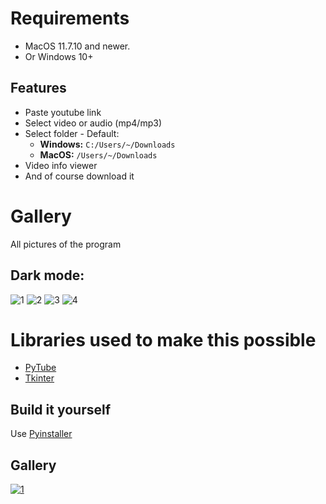 # Requirements
- MacOS 11.7.10 and newer.
- Or Windows 10+

## Features
- Paste youtube link
- Select video or audio (mp4/mp3)
- Select folder - Default:
  - **Windows:** `C:/Users/~/Downloads`
  - **MacOS:** `/Users/~/Downloads`
- Video info viewer
- And of course download it

# Gallery
All pictures of the program
## Dark mode:
![1](https://cx.tixte.co/r/youtubedl-13.png)
![2](https://cx.tixte.co/r/youtubedl-14.png)
![3](https://cx.tixte.co/r/youtubedl-312321.png)
![4](https://cx.tixte.co/r/youtubedl-213213.png)

# Libraries used to make this possible
- [PyTube](https://pypi.org/project/pytube/)
- [Tkinter](https://docs.python.org/3/library/tkinter.html)

## Build it yourself
Use [Pyinstaller](https://pypi.org/project/pyinstaller/)

## Gallery

[![1](https://cx.tixte.co/r/Zrzut_ekranu_2023-11-10_o_15.03.21.png)](https://cx.tixte.co/r/Zrzut_ekranu_2023-11-10_o_15.03.21.png)
